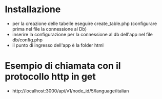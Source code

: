

# Installazione

  - per la creazione delle tabelle eseguire create_table.php (configurare prima nel file la connessione al Db)
  - inserire la configurazione per la connessione al db dell'app nel file db/config.php
  - il punto di ingresso dell'app è la folder html

# Esempio di chiamata con il protocollo http in get
  - http://localhost:3000/api/v1/node_id/5/language/italian
